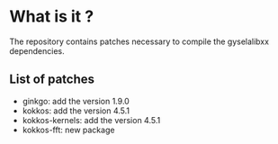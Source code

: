 # What is it ?

The repository contains patches necessary to compile the gyselalibxx dependencies.

## List of patches

- ginkgo: add the version 1.9.0
- kokkos: add the version 4.5.1
- kokkos-kernels: add the version 4.5.1
- kokkos-fft: new package
